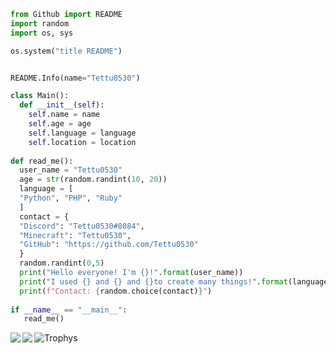 ```py
from Github import README
import random
import os, sys

os.system("title README")


README.Info(name="Tettu0530")

class Main():
  def __init__(self):
    self.name = name
    self.age = age
    self.language = language
    self.location = location
    
def read_me():
  user_name = "Tettu0530"
  age = str(random.randint(10, 20))
  language = [
  "Python", "PHP", "Ruby"
  ]
  contact = {
  "Discord": "Tettu0530#8084",
  "Minecraft": "Tettu0530",
  "GitHub": "https://github.com/Tettu0530"
  }
  random.randint(0,5)
  print("Hello everyone! I'm {}!".format(user_name))
  print("I used {} and {} and {}to create many things!".format(language[0], language[1], language[3])
  print(f"Contact: {random.choice(contact)}")
  
if __name__ == "__main__":
   read_me()
```

<a href="https://github.com/anuraghazra/github-readme-stats">
  <img align="left" src="https://github-readme-stats.vercel.app/api?username=Tettu0530&count_private=true&show_icons=true" />
</a>
<a href="https://github.com/anuraghazra/github-readme-stats">
  <img align="left" src="https://github-readme-stats.vercel.app/api/top-langs/?username=Tettu0530" />
</a>
<img src="https://camo.githubusercontent.com/d41b0f5c0f2f625773622f4622883b08e3e0004f9b715dc4456cbee093b6fa8b/68747470733a2f2f6769746875622d70726f66696c652d74726f7068792e76657263656c2e6170702f3f757365726e616d653d742d6b6f64616930343137267468656d653d666c617426636f6c756d6e3d33" alt="Trophys" data-canonical-src="https://github-profile-trophy.vercel.app/?username=t-kodai0417&amp;theme=flat&amp;column=3" style="max-width: 100%;">
